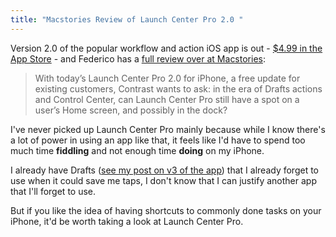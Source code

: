 ```yaml
---
title: "Macstories Review of Launch Center Pro 2.0 "
---
```

<p>Version 2.0 of the popular workflow and action iOS app is out - <a href="https://itunes.apple.com/ca/app/launch-center-pro/id532016360?mt=8&uo=4&at=10l4Ki" target="itunes_store">$4.99 in the App Store</a> - and Federico has a <a href="http://www.macstories.net/reviews/launch-center-pro-2-0-review/">full review over at Macstories</a>:</p>
<blockquote><p>
  With today’s Launch Center Pro 2.0 for iPhone, a free update for existing customers, Contrast wants to ask: in the era of Drafts actions and Control Center, can Launch Center Pro still have a spot on a user’s Home screen, and possibly in the dock?
</p></blockquote>
<p>I've never picked up Launch Center Pro mainly because while I know there's a lot of power in using an app like that, it feels like I'd have to spend too much time <strong>fiddling</strong> and not enough time <strong>doing</strong> on my iPhone.</p>
<p>I already have Drafts (<a href="https://chrisenns.com/2013/04/drafts-v3/">see my post on v3 of the app</a>) that I already forget to use when it could save me taps, I don't know that I can justify another app that I'll forget to use.</p>
<p>But if you like the idea of having shortcuts to commonly done tasks on your iPhone, it'd be worth taking a look at Launch Center Pro.</p>
